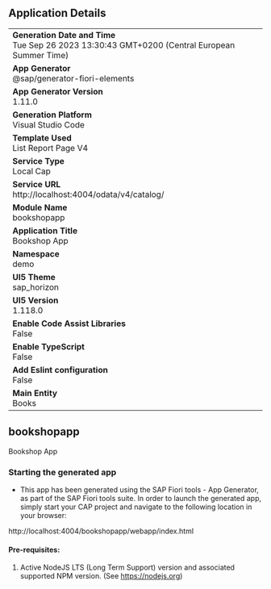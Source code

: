 ## Application Details
|               |
| ------------- |
|**Generation Date and Time**<br>Tue Sep 26 2023 13:30:43 GMT+0200 (Central European Summer Time)|
|**App Generator**<br>@sap/generator-fiori-elements|
|**App Generator Version**<br>1.11.0|
|**Generation Platform**<br>Visual Studio Code|
|**Template Used**<br>List Report Page V4|
|**Service Type**<br>Local Cap|
|**Service URL**<br>http://localhost:4004/odata/v4/catalog/
|**Module Name**<br>bookshopapp|
|**Application Title**<br>Bookshop App|
|**Namespace**<br>demo|
|**UI5 Theme**<br>sap_horizon|
|**UI5 Version**<br>1.118.0|
|**Enable Code Assist Libraries**<br>False|
|**Enable TypeScript**<br>False|
|**Add Eslint configuration**<br>False|
|**Main Entity**<br>Books|

## bookshopapp

Bookshop App

### Starting the generated app

-   This app has been generated using the SAP Fiori tools - App Generator, as part of the SAP Fiori tools suite.  In order to launch the generated app, simply start your CAP project and navigate to the following location in your browser:

http://localhost:4004/bookshopapp/webapp/index.html

#### Pre-requisites:

1. Active NodeJS LTS (Long Term Support) version and associated supported NPM version.  (See https://nodejs.org)


